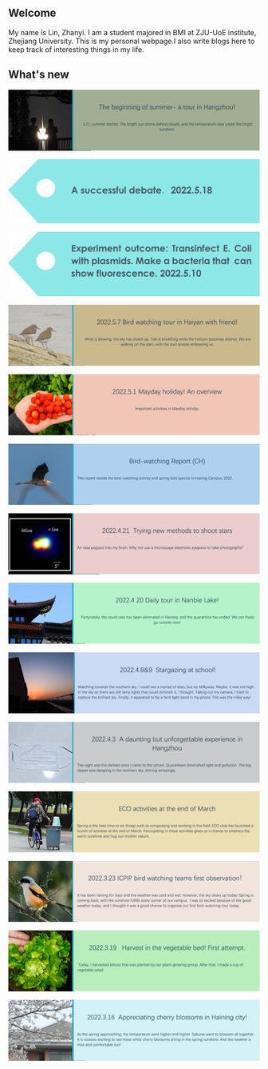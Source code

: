 ## Welcome 

  My name is Lin, Zhanyi. 
  I am a student majored in BMI at ZJU-UoE institute, Zhejiang University. This is my personal webpage.I also write blogs here to keep track of interesting things in my life.
  
  
  
 
 
## What's new

[![](/Activity_by_time/2022.5.21/pic/网站标签格式.jpg)](/Activity_by_time/2022.5.21/xixiwetland.html)

[![](/tags/2022.5.18/pic/tag.png)](/tags/2022.5.18/debate.html)

[![](/tags/2022.5.10/pic/tags.png)](/tags/2022.5.10/ecoli_plasmid.html)

[![](/Activity_by_time/5.7/pic/网站标签格式.png)](/Activity_by_time/5.7/haiyan_bird_watching.html)

[![](/Activity_by_time/2022.5.1/pic/网站标签格式.png)](/Activity_by_time/2022.5.1/may_day.html)

[![](/Activity_by_time/2022.4.29/pic/网站标签格式.png)](/Activity_by_time/2022.4.29/bird_watching_report.html)

[![](/Activity_by_time/2022.4.21/pic/网站标签格式.png)](/Activity_by_time/2022.4.21/star_gazing.html)

[![](/Activity_by_time/4.20/pic/网站标签格式.png)](/Activity_by_time/4.20/nanbeilake.html)

[![](/Activity_by_time/2022.4.9/pic/网站标签格式.png)](/Activity_by_time/2022.4.9/stargazing.html)

[![](/Activity_by_time/2022.4.3/pic/网站标签格式.png)](/Activity_by_time/2022.4.3/experience_in_hangzhou.html)

[![](/Activity_by_time/2022.3.27/pic/网站标签格式.png)](/Activity_by_time/2022.3.27/ECO_activity.html)

[![](/Activity_by_time/2022.3.23/pic/网站标签格式.png)](/Activity_by_time/2022.3.23/bird_watching.html)

[![](/Activity_by_time/2022.3.19/pic/网站标签格式.png)](/Activity_by_time/2022.3.19/vegetable_harvest.html)

[![](/Activity_by_time/2022.3.18/未标题-22.png)](/Activity_by_time/2022.3.18/cherry_blossom.html)

